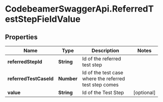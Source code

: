 # CodebeamerSwaggerApi.ReferredTestStepFieldValue

## Properties
Name | Type | Description | Notes
------------ | ------------- | ------------- | -------------
**referredStepId** | **String** | Id of the referred test step | 
**referredTestCaseId** | **Number** | Id of the test case where the referred test step comes | 
**value** | **String** | Id of the Test Step | [optional] 
